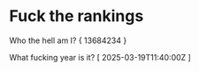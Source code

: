 # Fuck the rankings

Who the hell am I?
{ 13684234 }

What fucking year is it?
[ 2025-03-19T11:40:00Z ]
